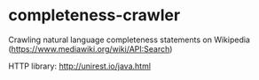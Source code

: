 # completeness-crawler

Crawling natural language completeness statements on Wikipedia (https://www.mediawiki.org/wiki/API:Search)

HTTP library: http://unirest.io/java.html